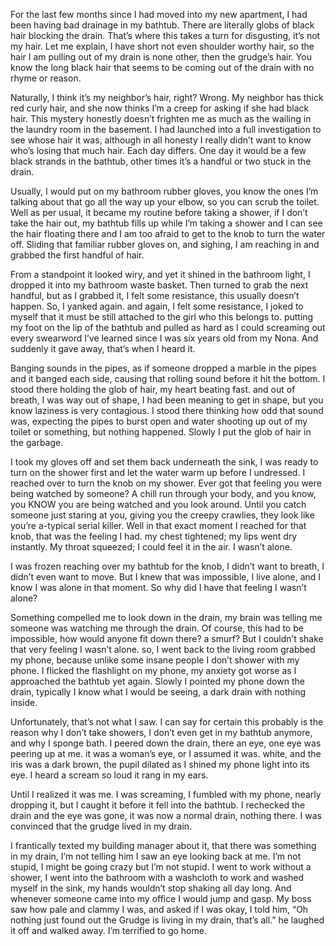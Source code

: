 For the last few months since I had moved into my new apartment, I had been having bad drainage in my bathtub. There are literally globs of black hair blocking the drain. That’s where this takes a turn for disgusting, it’s not my hair. Let me explain, I have short not even shoulder worthy hair, so the hair I am pulling out of my drain is none other, then the grudge’s hair. You know the long black hair that seems to be coming out of the drain with no rhyme or reason. 

Naturally, I think it’s my neighbor’s hair, right? Wrong. My neighbor has thick red curly hair, and she now thinks I’m a creep for asking if she had black hair. This mystery honestly doesn’t frighten me as much as the wailing in the laundry room in the basement. I had launched into a full investigation to see whose hair it was, although in all honesty I really didn’t want to know who’s losing that much hair. Each day differs. One day it would be a few black strands in the bathtub, other times it’s a handful or two stuck in the drain. 

Usually, I would put on my bathroom rubber gloves, you know the ones I’m talking about that go all the way up your elbow, so you can scrub the toilet. Well as per usual, it became my routine before taking a shower, if I don’t take the hair out, my bathtub fills up while I’m taking a shower and I can see the hair floating there and I am too afraid to get to the knob to turn the water off. Sliding that familiar rubber gloves on, and sighing, I am reaching in and grabbed the first handful of hair. 

From a standpoint it looked wiry, and yet it shined in the bathroom light, I dropped it into my bathroom waste basket. Then turned to grab the next handful, but as I grabbed it, I felt some resistance, this usually doesn’t happen. So, I yanked again. and again, I felt some resistance, I joked to myself that it must be still attached to the girl who this belongs to. putting my foot on the lip of the bathtub and pulled as hard as I could screaming out every swearword I’ve learned since I was six years old from my Nona. And suddenly it gave away, that’s when I heard it. 

Banging sounds in the pipes, as if someone dropped a marble in the pipes and it banged each side, causing that rolling sound before it hit the bottom. I stood there holding the glob of hair, my heart beating fast. and out of breath, I was way out of shape, I had been meaning to get in shape, but you know laziness is very contagious. I stood there thinking how odd that sound was, expecting the pipes to burst open and water shooting up out of my toilet or something, but nothing happened. Slowly I put the glob of hair in the garbage. 

I took my gloves off and set them back underneath the sink, I was ready to turn on the shower first and let the water warm up before I undressed. I reached over to turn the knob on my shower. Ever got that feeling you were being watched by someone? A chill run through your body, and you know, you KNOW you are being watched and you look around. Until you catch someone just staring at you, giving you the creepy crawlies, they look like you’re a-typical serial killer. Well in that exact moment I reached for that knob, that was the feeling I had. my chest tightened; my lips went dry instantly. My throat squeezed; I could feel it in the air. I wasn’t alone. 

I was frozen reaching over my bathtub for the knob, I didn’t want to breath, I didn’t even want to move. But I knew that was impossible, I live alone, and I know I was alone in that moment. So why did I have that feeling I wasn’t alone? 

Something compelled me to look down in the drain, my brain was telling me someone was watching me through the drain. Of course, this had to be impossible, how would anyone fit down there? a smurf? But I couldn’t shake that very feeling I wasn’t alone. so, I went back to the living room grabbed my phone, because unlike some insane people I don’t shower with my phone. I flicked the flashlight on my phone, my anxiety got worse as I approached the bathtub yet again. Slowly I pointed my phone down the drain, typically I know what I would be seeing, a dark drain with nothing inside. 

Unfortunately, that’s not what I saw. I can say for certain this probably is the reason why I don’t take showers, I don’t even get in my bathtub anymore, and why I sponge bath. I peered down the drain, there an eye, one eye was peering up at me. it was a woman’s eye, or I assumed it was. white, and the iris was a dark brown, the pupil dilated as I shined my phone light into its eye. I heard a scream so loud it rang in my ears. 

Until I realized it was me. I was screaming, I fumbled with my phone, nearly dropping it, but I caught it before it fell into the bathtub. I rechecked the drain and the eye was gone, it was now a normal drain, nothing there. I was convinced that the grudge lived in my drain. 

I frantically texted my building manager about it, that there was something in my drain, I’m not telling him I saw an eye looking back at me. I’m not stupid, I might be going crazy but I’m not stupid. I went to work without a shower, I went into the bathroom with a washcloth to work and washed myself in the sink, my hands wouldn’t stop shaking all day long. And whenever someone came into my office I would jump and gasp. My boss saw how pale and clammy I was, and asked if I was okay, I told him, “Oh nothing just found out the Grudge is living in my drain, that’s all.” he laughed it off and walked away. I’m terrified to go home.